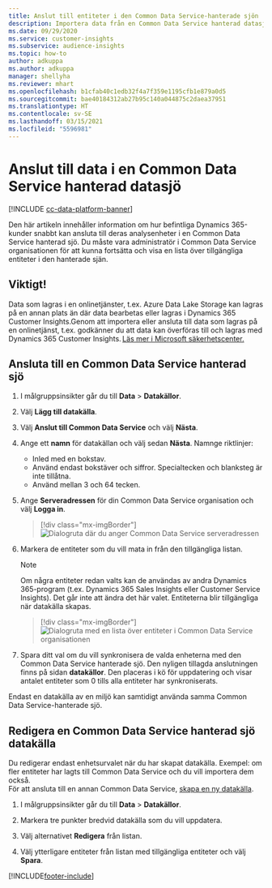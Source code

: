 ```yaml
---
title: Anslut till entiteter i den Common Data Service-hanterade sjön
description: Importera data från en Common Data Service hanterad datasjö.
ms.date: 09/29/2020
ms.service: customer-insights
ms.subservice: audience-insights
ms.topic: how-to
author: adkuppa
ms.author: adkuppa
manager: shellyha
ms.reviewer: mhart
ms.openlocfilehash: b1cfab40c1edb32f4a7f359e1195cfb1e879a0d5
ms.sourcegitcommit: bae40184312ab27b95c140a044875c2daea37951
ms.translationtype: HT
ms.contentlocale: sv-SE
ms.lasthandoff: 03/15/2021
ms.locfileid: "5596981"
---
```

# <a name="connect-to-data-in-a-common-data-service-managed-data-lake"></a>Anslut till data i en Common Data Service hanterad datasjö

[!INCLUDE [cc-data-platform-banner](../includes/cc-data-platform-banner.md)]

Den här artikeln innehåller information om hur befintliga Dynamics 365-kunder snabbt kan ansluta till deras analysenheter i en Common Data Service hanterad sjö. Du måste vara administratör i Common Data Service organisationen för att kunna fortsätta och visa en lista över tillgängliga entiteter i den hanterade sjän.

## <a name="important-considerations"></a>Viktigt!

Data som lagras i en onlinetjänster, t.ex. Azure Data Lake Storage kan lagras på en annan plats än där data bearbetas eller lagras i Dynamics 365 Customer Insights.Genom att importera eller ansluta till data som lagras på en onlinetjänst, t.ex. godkänner du att data kan överföras till och lagras med Dynamics 365 Customer Insights. [Läs mer i Microsoft säkerhetscenter.](https://www.microsoft.com/trust-center)

## <a name="connect-to-a-common-data-service-managed-lake"></a>Ansluta till en Common Data Service hanterad sjö

1. I målgruppsinsikter går du till **Data** > **Datakällor**.

2. Välj **Lägg till datakälla**.

3. Välj **Anslut till Common Data Service** och välj **Nästa**.

4. Ange ett **namn** för datakällan och välj sedan **Nästa**. Namnge riktlinjer: 
   - Inled med en bokstav.
   - Använd endast bokstäver och siffror. Specialtecken och blanksteg är inte tillåtna.
   - Använd mellan 3 och 64 tecken.

5. Ange **Serveradressen** för din Common Data Service organisation och välj **Logga in**.

   > [!div class="mx-imgBorder"]
   > ![Dialogruta där du anger Common Data Service serveradressen](media/enter-CDS-org-details.png)

6. Markera de entiteter som du vill mata in från den tillgängliga listan.    

   > [!NOTE]
   > Om några entiteter redan valts kan de användas av andra Dynamics 365-program (t.ex. Dynamics 365 Sales Insights eller Customer Service Insights). Det går inte att ändra det här valet. Entiteterna blir tillgängliga när datakälla skapas.

   > [!div class="mx-imgBorder"]
   > ![Dialogruta med en lista över entiteter i Common Data Service organisationen](media/select-analytical-entities.png)

7. Spara ditt val om du vill synkronisera de valda enheterna med den Common Data Service hanterade sjö. Den nyligen tillagda anslutningen finns på sidan **datakällor**. Den placeras i kö för uppdatering och visar antalet entiteter som 0 tills alla entiteter har synkroniserats.

Endast en datakälla av en miljö kan samtidigt använda samma Common Data Service-hanterade sjö.

## <a name="edit-a-common-data-service-managed-lake-data-source"></a>Redigera en Common Data Service hanterad sjö datakälla

Du redigerar endast enhetsurvalet när du har skapat datakälla. Exempel: om fler entiteter har lagts till Common Data Service och du vill importera dem också.    
För att ansluta till en annan Common Data Service, [skapa en ny datakälla](#connect-to-a-common-data-service-managed-lake).

1. I målgruppsinsikter går du till **Data** > **Datakällor**.

2. Markera tre punkter bredvid datakälla som du vill uppdatera.

3. Välj alternativet **Redigera** från listan.

4. Välj ytterligare entiteter från listan med tillgängliga entiteter och välj **Spara**.


[!INCLUDE[footer-include](../includes/footer-banner.md)]
